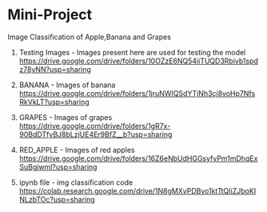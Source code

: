 # Mini-Project
Image Classification of Apple,Banana and Grapes

1. Testing Images - Images present here are used for testing the model
https://drive.google.com/drive/folders/10OZzE6NQ54iiTUQD3Rbivb1spdz78yNN?usp=sharing

2. BANANA - Images of banana
https://drive.google.com/drive/folders/1jruNWIQSdYTjNh3cj8voHp7NfsRkVkLT?usp=sharing
3. GRAPES - Images of grapes
https://drive.google.com/drive/folders/1gR7x-90BdDTfyBJ8bLzjUE4Er9BfZ__b?usp=sharing
4. RED_APPLE - Images of red apples
https://drive.google.com/drive/folders/16Z6eNbUdHGGsyfyPm1mDhqExSuBgjwml?usp=sharing
5. ipynb file - img classification code
https://colab.research.google.com/drive/1N8gMXvPDBvo1ktTtQIiZJboKINLzbTOc?usp=sharing
